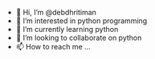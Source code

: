 - 👋 Hi, I’m @debdhritiman
- 👀 I’m interested in python programming
- 🌱 I’m currently learning python
- 💞️ I’m looking to collaborate on python
- 📫 How to reach me ...

<!---
debdhritiman/debdhritiman is a ✨ special ✨ repository because its `README.md` (this file) appears on your GitHub profile.
You can click the Preview link to take a look at your changes.
--->
